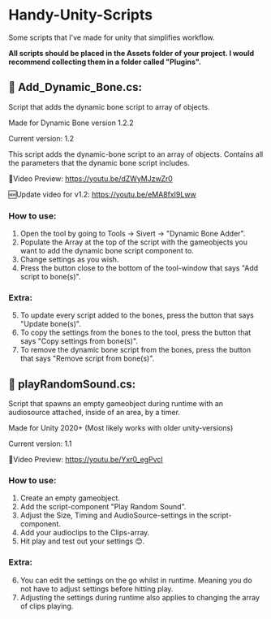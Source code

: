 # Handy-Unity-Scripts
Some scripts that I've made for unity that simplifies workflow.

**All scripts should be placed in the Assets folder of your project. I would recommend collecting them in a folder called "Plugins".**

## 🍓 Add_Dynamic_Bone.cs:
Script that adds the dynamic bone script to array of objects.

Made for Dynamic Bone version 1.2.2

Current version: 1.2

This script adds the dynamic-bone script to an array of objects. Contains all the parameters that the dynamic bone script includes.

🎥Video Preview: https://youtu.be/dZWyMJzwZr0

🆕Update video for v1.2: https://youtu.be/eMA8fxI9Lww

### How to use: 

1. Open the tool by going to Tools → Sivert → "Dynamic Bone Adder".
2. Populate the Array at the top of the script with the gameobjects you want to add the dynamic bone script component to.
3. Change settings as you wish.
4. Press the button close to the bottom of the tool-window that says "Add script to bone(s)".

### Extra:

5. To update every script added to the bones, press the button that says "Update bone(s)".
6. To copy the settings from the bones to the tool, press the button that says "Copy settings from bone(s)".
7. To remove the dynamic bone script from the bones, press the button that says "Remove script from bone(s)".

## 🍓 playRandomSound.cs:
Script that spawns an empty gameobject during runtime with an audiosource attached, inside of an area, by a timer.

Made for Unity 2020+ (Most likely works with older unity-versions)

Current version: 1.1

🎥Video Preview: https://youtu.be/Yxr0_egPvcI

### How to use: 

1. Create an empty gameobject.
2. Add the script-component "Play Random Sound".
3. Adjust the Size, Timing and AudioSource-settings in the script-component.
4. Add your audioclips to the Clips-array.
5. Hit play and test out your settings 😊.

### Extra:

6. You can edit the settings on the go whilst in runtime. Meaning you do not have to adjust settings before hitting play.
7. Adjusting the settings during runtime also applies to changing the array of clips playing.
